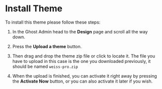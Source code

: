 # Install Theme

To install this theme please follow these steps:

1. In the Ghost Admin head to the **Design** page and scroll all the way down.

2. Press the **Upload a theme** button.

3. Then drag and drop the theme zip file or click to locate it. The file you have to upload in this case is the one you downloaded previously, it should be named `weiss-pro.zip`

4. When the upload is finished, you can activate it right away by pressing the **Activate Now** button, or you can also activate it later if you wish.
